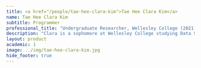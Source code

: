 ```yaml
---
title: <a href="/people/tae-hee-clara-kim">Tae Hee Clara Kim</a>
name: Tae Hee Clara Kim
subtitle: Programmer
professional_title: "Undergraduate Researcher, Wellesley College (2021-2023), Jr Scientific Programmer"  # Joined professional titles
description: "Clara is a sophomore at Wellesley College studying Data Science with a focus on Bioinformatics. She is interested in the intersection of medicine, technology, education, and psychiatry. In her free time, she enjoys singing with her a capella and hiking with family and friends. She is so excited and grateful to be joining the Park Lab!"
layout: product
academic: 1
image: ../img/tae-hee-clara-kim.jpg
hide_footer: true
---
```

